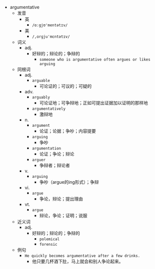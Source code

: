 - argumentative
  - 发音
    - 英
      - `/ɑːgjʊ'mentətɪv/`
    - 美
      - `/,ɑrɡju'mɛntətɪv/`
  - 词义
    - adj.
      - 好辩的；辩论的；争辩的
        - `someone who is argumentative often argues or likes arguing`
  - 同根词
    - adj.
      - `arguable`
        - 可论证的；可议的；可疑的
    - adv.
      - `arguably`
        - 可论证地；可争辩地；正如可提出证据加以证明的那样地
      - `argumentatively`
        - 激辩地
    - n.
      - `argument`
        - 论证；论据；争吵；内容提要
      - `arguing`
        - 争吵
      - `argumentation`
        - 论证；争论；辩论
      - `arguer`
        - 争辩者；辩论者
    - v.
      - `arguing`
        - 争吵（argue的ing形式）；争辩
    - vi.
      - `argue`
        - 争论，辩论；提出理由
    - vt.
      - `argue`
        - 辩论，争论；证明；说服
  - 近义词
    - adj.
      - 好辩的；辩论的；争辩的
        - `polemical`
        - `forensic`
  - 例句
    - `He quickly becomes argumentative after a few drinks.`
      - 他只要几杯酒下肚，马上就会和别人争论起来。

